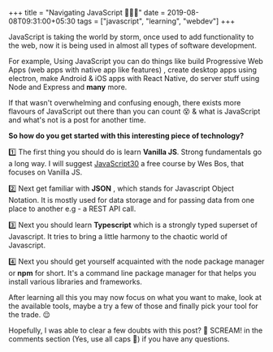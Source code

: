 +++
title = "Navigating JavaScript  🤷‍♂️🧭"
date = 2019-08-08T09:31:00+05:30
tags = ["javascript", "learning", "webdev"]
+++

JavaScript is taking the world by storm, once used to add functionality to the web, now it is being used in almost all types of software development.

For example, Using JavaScript you can do things like build Progressive Web Apps (web apps with native app like features) , create desktop apps using electron, make Android & iOS apps with React Native, do server stuff using Node and Express and **many** more.

If that wasn't overwhelming and confusing enough,  there exists more flavours of JavaScript out there than you can count 😵 & what is JavaScript and what's not is a post for another time.

**So how do you get started with this interesting piece of technology?**

1️⃣ The first thing you should do is learn **Vanilla JS**. Strong fundamentals go a long way. I will suggest [JavaScript30](https://javascript30.com/) a free course by Wes Bos, that focuses on Vanilla JS.

2️⃣ Next get familiar with **JSON** , which stands for Javascript Object Notation. It is mostly used for data storage and for passing data from one place to another e.g - a REST API call.

3️⃣ Next you should learn **Typescript** which is a strongly typed superset of Javascript. It tries to bring a little harmony to the chaotic world of Javascript.

4️⃣ Next you should get yourself acquainted with the node package manager or **npm** for short. It's a command line package manager for that helps you install various libraries and frameworks.

After learning all this you may now focus on what you want to make, look at the available tools, maybe a try a few of those and finally pick your tool for the trade. 😌

Hopefully, I was able to clear a few doubts with this post? 🤔
SCREAM! in the comments section (Yes, use all caps 🤣)  if you have any questions.
